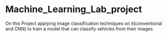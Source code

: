 # Machine_Learning_Lab_project
On this Project applying  image classification techniques on it(conventional and CNN) to train a model that can classify vehicles from their images
